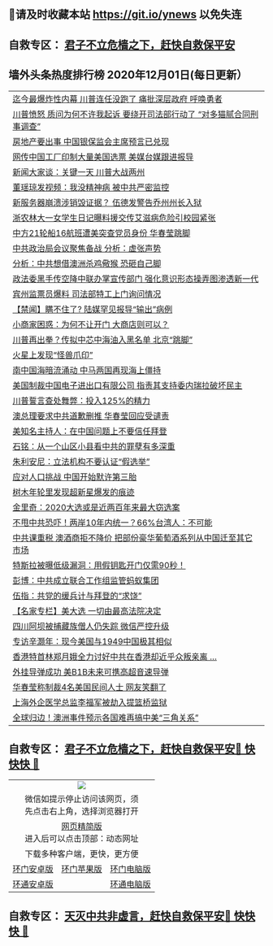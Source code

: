 ## 📩请及时收藏本站 https://git.io/ynews 以免失连</a>
## 自救专区： [君子不立危樯之下，赶快自救保平安 ](https://github.com/pwgy/td/blob/master/README.md)

## 墙外头条热度排行榜 2020年12月01日(每日更新）

 <table>
<tr><td colspan="2" align="left"><a href="https://jserougb.xlohf.cyou/?name=c1250925&key=pzykfwejorbvjhqc&from=gy2">迄今最爆炸性内幕 川普连任没跑了 痛批深层政府 呼唤勇者</a></td></tr>
<tr><td colspan="2" align="left"><a href="https://jserougb.xlohf.cyou/?name=c1250895&key=pzykfwejorbvjhqc&from=gy2">川普愤怒 质问为何不许我起诉 要绕开司法部行动了 “对多猫腻合同刑事调查”</a></td></tr>
<tr><td colspan="2" align="left"><a href="https://jserougb.xlohf.cyou/?name=c1250981&key=pzykfwejorbvjhqc&from=gy2">房地产要出事 中国银保监会主席预言已兑现</a></td></tr>
<tr><td colspan="2" align="left"><a href="https://jserougb.xlohf.cyou/?name=c1250974&key=pzykfwejorbvjhqc&from=gy2">网传中国工厂印制大量美国选票 美媒台媒跟进报导</a></td></tr>
<tr><td colspan="2" align="left"><a href="https://jserougb.xlohf.cyou/?name=c1250971&key=pzykfwejorbvjhqc&from=gy2">新闻大家谈：关键一天 川普大战两州</a></td></tr>
<tr><td colspan="2" align="left"><a href="https://jserougb.xlohf.cyou/?name=c1250956&key=pzykfwejorbvjhqc&from=gy2">董瑶琼发视频：我没精神病 被中共严密监控</a></td></tr>
<tr><td colspan="2" align="left"><a href="https://jserougb.xlohf.cyou/?name=c1250984&key=pzykfwejorbvjhqc&from=gy2">新服务器崩溃涉销毁证据？ 伍德发警告乔州州长入狱</a></td></tr>
<tr><td colspan="2" align="left"><a href="https://jserougb.xlohf.cyou/?name=c1250929&key=pzykfwejorbvjhqc&from=gy2">浙农林大一女学生日记曝料援交传艾滋病危险引校园紧张</a></td></tr>
<tr><td colspan="2" align="left"><a href="https://jserougb.xlohf.cyou/?name=c1250983&key=pzykfwejorbvjhqc&from=gy2">中方21轮船16航班遭美突查党员身份 华春莹跳脚</a></td></tr>
<tr><td colspan="2" align="left"><a href="https://jserougb.xlohf.cyou/?name=c1250910&key=pzykfwejorbvjhqc&from=gy2">中共政治局会议聚焦备战 分析：虚张声势</a></td></tr>
<tr><td colspan="2" align="left"><a href="https://jserougb.xlohf.cyou/?name=c1250911&key=pzykfwejorbvjhqc&from=gy2">分析：中共想借澳洲杀鸡儆猴 恐砸自己脚</a></td></tr>
<tr><td colspan="2" align="left"><a href="https://jserougb.xlohf.cyou/?name=c1250916&key=pzykfwejorbvjhqc&from=gy2">政法委黑手传空降中联办掌宣传部门 强化意识形态操弄图渗透新一代</a></td></tr>
<tr><td colspan="2" align="left"><a href="https://jserougb.xlohf.cyou/?name=c1250952&key=pzykfwejorbvjhqc&from=gy2">宾州监票员爆料 司法部特工上门询问情况</a></td></tr>
<tr><td colspan="2" align="left"><a href="https://jserougb.xlohf.cyou/?name=c1250958&key=pzykfwejorbvjhqc&from=gy2">【禁闻】瞒不住了? 陆媒罕见报导“输出”病例</a></td></tr>
<tr><td colspan="2" align="left"><a href="https://jserougb.xlohf.cyou/?name=c1250966&key=pzykfwejorbvjhqc&from=gy2">小商家困惑：为何不让开门 大商店则可以？</a></td></tr>
<tr><td colspan="2" align="left"><a href="https://jserougb.xlohf.cyou/?name=c1250982&key=pzykfwejorbvjhqc&from=gy2">川普再出拳？传拟中芯中海油入黑名单 北京“跳脚”</a></td></tr>
<tr><td colspan="2" align="left"><a href="https://jserougb.xlohf.cyou/?name=c1250951&key=pzykfwejorbvjhqc&from=gy2">火星上发现“怪兽爪印”</a></td></tr>
<tr><td colspan="2" align="left"><a href="https://jserougb.xlohf.cyou/?name=c1250928&key=pzykfwejorbvjhqc&from=gy2">南中国海暗流涌动 中马两国再现海上僵持</a></td></tr>
<tr><td colspan="2" align="left"><a href="https://jserougb.xlohf.cyou/?name=c1250986&key=pzykfwejorbvjhqc&from=gy2">美国制裁中国电子进出口有限公司 指责其支持委内瑞拉破坏民主</a></td></tr>
<tr><td colspan="2" align="left"><a href="https://jserougb.xlohf.cyou/?name=c1250969&key=pzykfwejorbvjhqc&from=gy2">川普誓言查处舞弊：投入125%的精力</a></td></tr>
<tr><td colspan="2" align="left"><a href="https://jserougb.xlohf.cyou/?name=c1250922&key=pzykfwejorbvjhqc&from=gy2">澳总理要求中共道歉删推 华春莹回应受谴责</a></td></tr>
<tr><td colspan="2" align="left"><a href="https://jserougb.xlohf.cyou/?name=c1250973&key=pzykfwejorbvjhqc&from=gy2">美知名主持人：在中国问题上不要信任拜登</a></td></tr>
<tr><td colspan="2" align="left"><a href="https://jserougb.xlohf.cyou/?name=c1250946&key=pzykfwejorbvjhqc&from=gy2">石铭：从一个山区小县看中共的罪孽有多深重</a></td></tr>
<tr><td colspan="2" align="left"><a href="https://jserougb.xlohf.cyou/?name=c1250970&key=pzykfwejorbvjhqc&from=gy2">朱利安尼：立法机构不要认证“假选举”</a></td></tr>
<tr><td colspan="2" align="left"><a href="https://jserougb.xlohf.cyou/?name=c1250915&key=pzykfwejorbvjhqc&from=gy2">应对人口挑战 中国开始默许第三胎</a></td></tr>
<tr><td colspan="2" align="left"><a href="https://jserougb.xlohf.cyou/?name=c1250950&key=pzykfwejorbvjhqc&from=gy2">树木年轮里发现超新星爆发的痕迹</a></td></tr>
<tr><td colspan="2" align="left"><a href="https://jserougb.xlohf.cyou/?name=c1250953&key=pzykfwejorbvjhqc&from=gy2">金里奇：2020大选或是近两百年来最大窃选案</a></td></tr>
<tr><td colspan="2" align="left"><a href="https://jserougb.xlohf.cyou/?name=c1250914&key=pzykfwejorbvjhqc&from=gy2">不甩中共恐吓！两岸10年内统一？66%台湾人：不可能</a></td></tr>
<tr><td colspan="2" align="left"><a href="https://jserougb.xlohf.cyou/?name=c1250918&key=pzykfwejorbvjhqc&from=gy2">中共课重税 澳酒商拒不降价 把部份豪华葡萄酒系列从中国迁至其它市场</a></td></tr>
<tr><td colspan="2" align="left"><a href="https://jserougb.xlohf.cyou/?name=c1250985&key=pzykfwejorbvjhqc&from=gy2">特斯拉被曝低级漏洞：用假钥匙开门仅需90秒！</a></td></tr>
<tr><td colspan="2" align="left"><a href="https://jserougb.xlohf.cyou/?name=c1250937&key=pzykfwejorbvjhqc&from=gy2">彭博：中共成立联合工作组监管蚂蚁集团</a></td></tr>
<tr><td colspan="2" align="left"><a href="https://jserougb.xlohf.cyou/?name=c1250936&key=pzykfwejorbvjhqc&from=gy2">伍指：共党的缓兵计与拜登的“求饶”</a></td></tr>
<tr><td colspan="2" align="left"><a href="https://jserougb.xlohf.cyou/?name=c1250917&key=pzykfwejorbvjhqc&from=gy2">【名家专栏】美大选 一切由最高法院决定</a></td></tr>
<tr><td colspan="2" align="left"><a href="https://jserougb.xlohf.cyou/?name=c1250924&key=pzykfwejorbvjhqc&from=gy2">四川阿坝被捕藏族僧人仍失踪 微信严控升级</a></td></tr>
<tr><td colspan="2" align="left"><a href="https://jserougb.xlohf.cyou/?name=c1250945&key=pzykfwejorbvjhqc&from=gy2">专访辛灏年：现今美国与1949中国极其相似</a></td></tr>
<tr><td colspan="2" align="left"><a href="https://jserougb.xlohf.cyou/?name=c1250965&key=pzykfwejorbvjhqc&from=gy2">香港特首林郑月娥全力讨好中共在香港却近乎众叛亲离 …</a></td></tr>
<tr><td colspan="2" align="left"><a href="https://jserougb.xlohf.cyou/?name=c1250947&key=pzykfwejorbvjhqc&from=gy2">外挂导弹成功 美B1B未来可携高超音速导弹</a></td></tr>
<tr><td colspan="2" align="left"><a href="https://jserougb.xlohf.cyou/?name=c1250996&key=pzykfwejorbvjhqc&from=gy2">华春莹称制裁4名美国民间人士 网友笑翻了</a></td></tr>
<tr><td colspan="2" align="left"><a href="https://jserougb.xlohf.cyou/?name=c1250893&key=pzykfwejorbvjhqc&from=gy2">上海外企医学总监李福军被劫入提篮桥监狱</a></td></tr>
<tr><td colspan="2" align="left"><a href="https://jserougb.xlohf.cyou/?name=c1250926&key=pzykfwejorbvjhqc&from=gy2">全球归边！澳洲事件预示各国难再搞中美“三角关系”</a></td></tr>

</table>

 ## 自救专区： [君子不立危樯之下，赶快自救保平安🍎 快快快 📩](https://github.com/pwgy/td/blob/master/README.md)
 
<table>
  <tr>
    <td colspan="3" align="center"><img src="https://cdn.jsdelivr.net/gh/opipe/up/oGate65.jpg"/></td>
  </tr>
  <tr>
    <td colspan="3" align="center">微信如提示停止访问该网页，须<br/>先点击右上角，选择浏览器打开</td>
  <tr>
  <tr>
    <td colspan="3" align="center"><a href="https://gitcdn.xyz/cdn/otiny/up/master/show005.htm">网页精简版</a><br/>进入后可以点击顶部：动态网址</td>
  </tr>
  <tr>
    <td colspan="3" align="center">下载多种客户端，更快，更方便</td>
  <tr>
  <tr>
    <td align="center"><a href="https://cdn.jsdelivr.net/gh/opipe/up/oGatea.apk">环门安卓版</a></td>
    <td align="center"><a href="https://x.co/odisk">环门苹果版</a></td>
    <td align="center"><a href="https://cdn.jsdelivr.net/gh/opipe/up/oGate.zip">环门电脑版</a></td>
  </tr>
  <tr>
    <td align="center"><a href="https://cdn.jsdelivr.net/gh/opipe/up/oPipe.apk">环通安卓版</a></td>
    <td align="center"></td>
    <td align="center"><a href="https://raw.githubusercontent.com/opipe/up/master/oPipe.zip">环通电脑版</a></td>
  </tr>
  
</table>


 ## 自救专区： [天灭中共非虚言，赶快自救保平安🍎 快快快 📩](https://github.com/pwgy/td/blob/master/README.md)
